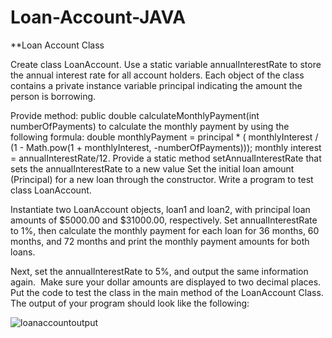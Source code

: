 # Loan-Account-JAVA

**Loan Account Class

Create class LoanAccount. 
Use a static variable annualInterestRate to store the annual interest rate for all account holders. 
Each object of the class contains a private instance variable principal indicating the amount the person is borrowing. 

Provide method: 
public double calculateMonthlyPayment(int numberOfPayments) to calculate the monthly payment by using the following formula:
double monthlyPayment = principal * ( monthlyInterest / (1 - Math.pow(1 + monthlyInterest, -numberOfPayments)));
monthly interest = annualInterestRate/12.
Provide a static method setAnnualInterestRate that sets the annualInterestRate to a new value
Set the initial loan amount (Principal) for a new loan through the constructor.
Write a program to test class LoanAccount. 

Instantiate two LoanAccount objects, loan1 and loan2, with principal loan amounts of $5000.00 and $31000.00, respectively. 
Set annualInterestRate to 1%, then calculate the monthly payment for each loan for 36 months, 60 months, and 72 months and print the monthly payment amounts for both loans.

Next, set the annualInterestRate to 5%, and output the same information again.  Make sure your dollar amounts are displayed to two decimal places.
Put the code to test the class in the main method of the LoanAccount Class. The output of your program should look like the following:

![loanaccountoutput](https://user-images.githubusercontent.com/81172033/191329094-4493b626-a9e2-4996-9377-bd3695c33828.png)
